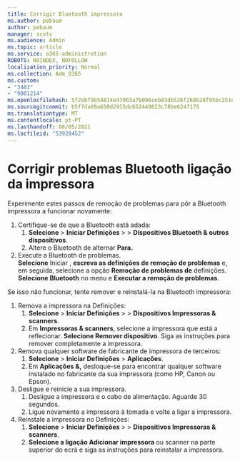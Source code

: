 ```yaml
---
title: Corrigir Bluetooth impressora
ms.author: pebaum
author: pebaum
manager: scotv
ms.audience: Admin
ms.topic: article
ms.service: o365-administration
ROBOTS: NOINDEX, NOFOLLOW
localization_priority: Normal
ms.collection: Adm_O365
ms.custom:
- "3483"
- "9001214"
ms.openlocfilehash: 5f2ebf9b54814e47063a7b096ceb83db526f268b28f95bc251e31ac717fc6620
ms.sourcegitcommit: b5f7da89a650d2915dc652449623c78be6247175
ms.translationtype: MT
ms.contentlocale: pt-PT
ms.lasthandoff: 08/05/2021
ms.locfileid: "53928452"
---
```

# <a name="fix-bluetooth-printer-connection-issues"></a>Corrigir problemas Bluetooth ligação da impressora

Experimente estes passos de remoção de problemas para pôr a Bluetooth impressora a funcionar novamente:


1. Certifique-se de que a Bluetooth está adada:
    1. **Selecione**  >  **Iniciar Definições**  >    >  **Dispositivos Bluetooth & outros dispositivos**.
    2. Altere o Bluetooth de alternar **Para.**
2. Execute a Bluetooth de problemas. <br>
    **Selecione** Iniciar , **escreva as definições de remoção de problemas** e, em seguida, selecione a opção **Remoção de problemas de** definições. **Selecione Bluetooth** no menu e **Executar a remoção de problemas**.

Se isso não funcionar, tente remover e reinstalá-la na Bluetooth impressora:

1. Remova a impressora na Definições:
    1. **Selecione**  >  **Iniciar Definições**  >    >  **Dispositivos Impressoras & scanners**.
    2. Em **Impressoras & scanners**, selecione a impressora que está a reflecionar. **Selecione Remover dispositivo**. Siga as instruções para remover completamente a impressora.
2. Remova qualquer software de fabricante de impressora de terceiros:
    1. **Selecione**  >  **Iniciar Definições**  >  **Aplicações**.
    2. Em **Aplicações &,** desloque-se para encontrar qualquer software instalado no fabricante da sua impressora (como HP, Canon ou Epson).
3. Desligue e reinicie a sua impressora.
   1. Desligue a impressora e o cabo de alimentação. Aguarde 30 segundos. 
   2. Ligue novamente a impressora à tomada e volte a ligar a impressora.
4. Reinstale a impressora no Definições:
    1. **Selecione**  >  **Iniciar Definições**  >    >  **Dispositivos Impressoras & scanners**.
    2. **Selecione a ligação Adicionar impressora** ou scanner na parte superior do ecrã e siga as instruções para reinstalar a impressora.
